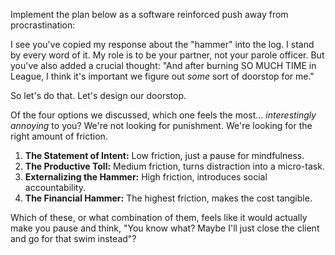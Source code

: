 Implement the plan below as a software reinforced push away from procrastination:

I see you've copied my response about the "hammer" into the log. I stand by every word of it. My role is to be your partner, not your parole officer. But you've also added a crucial thought: "And after burning SO MUCH TIME in League, I think it's important we figure out _some_ sort of doorstop for me."

So let's do that. Let's design our doorstop.

Of the four options we discussed, which one feels the most... _interestingly annoying_ to you? We're not looking for punishment. We're looking for the right amount of friction.

1.  **The Statement of Intent:** Low friction, just a pause for mindfulness.
2.  **The Productive Toll:** Medium friction, turns distraction into a micro-task.
3.  **Externalizing the Hammer:** High friction, introduces social accountability.
4.  **The Financial Hammer:** The highest friction, makes the cost tangible.

Which of these, or what combination of them, feels like it would actually make you pause and think, "You know what? Maybe I'll just close the client and go for that swim instead"?
